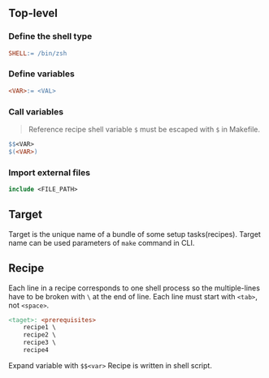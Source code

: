 ## Top-level
### Define the shell type
```Makefile
SHELL:= /bin/zsh
```

### Define variables
```Makefile
<VAR>:= <VAL>
```
### Call variables
> Reference recipe shell variable
`$` must be escaped with `$` in Makefile.
```Makefile
$$<VAR>
$(<VAR>)
```

### Import external files
```Makefile
include <FILE_PATH>
```

## Target
Target is the unique name of a bundle of some setup tasks(recipes).
Target name can be used parameters of `make` command in CLI.
## Recipe
Each line in a recipe corresponds to one shell process so the multiple-lines have to be broken with `\` at the end of line.
Each line must start with `<tab>`, not `<space>`.
```Makefile
<taget>: <prerequisites>
    recipe1 \
    recipe2 \
    recipe3 \
    recipe4
```
Expand variable with `$$<var>`
Recipe is written in shell script.
